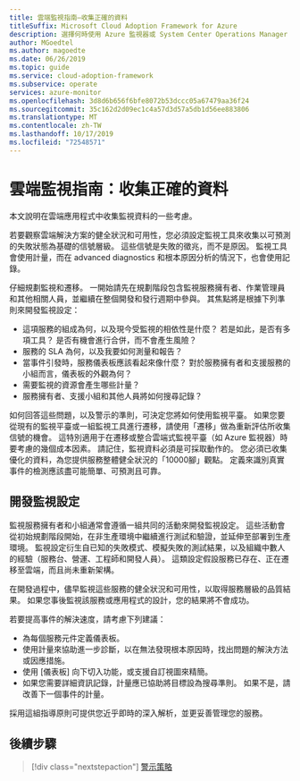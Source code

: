 ```yaml
---
title: 雲端監視指南–收集正確的資料
titleSuffix: Microsoft Cloud Adoption Framework for Azure
description: 選擇何時使用 Azure 監視器或 System Center Operations Manager Microsoft Azure
author: MGoedtel
ms.author: magoedte
ms.date: 06/26/2019
ms.topic: guide
ms.service: cloud-adoption-framework
ms.subservice: operate
services: azure-monitor
ms.openlocfilehash: 3d8d6b656f6bfe8072b53dccc05a67479aa36f24
ms.sourcegitcommit: 35c162d2d09ec1c4a57d3d57a5db1d56ee883806
ms.translationtype: MT
ms.contentlocale: zh-TW
ms.lasthandoff: 10/17/2019
ms.locfileid: "72548571"
---
```

# <a name="cloud-monitoring-guide-collecting-the-right-data"></a>雲端監視指南：收集正確的資料

本文說明在雲端應用程式中收集監視資料的一些考慮。

若要觀察雲端解決方案的健全狀況和可用性，您必須設定監視工具來收集以可預測的失敗狀態為基礎的信號層級。 這些信號是失敗的徵兆，而不是原因。 監視工具會使用計量，而在 advanced diagnostics 和根本原因分析的情況下，也會使用記錄。

仔細規劃監視和遷移。 一開始請先在規劃階段包含監視服務擁有者、作業管理員和其他相關人員，並繼續在整個開發和發行週期中參與。 其焦點將是根據下列準則來開發監視設定：

- 這項服務的組成為何，以及現今受監視的相依性是什麼？ 若是如此，是否有多項工具？ 是否有機會進行合併，而不會產生風險？
- 服務的 SLA 為何，以及我要如何測量和報告？
- 當事件引發時，服務儀表板應該看起來像什麼？ 對於服務擁有者和支援服務的小組而言，儀表板的外觀為何？
- 需要監視的資源會產生哪些計量？  
- 服務擁有者、支援小組和其他人員將如何搜尋記錄？

如何回答這些問題，以及警示的準則，可決定您將如何使用監視平臺。 如果您要從現有的監視平臺或一組監視工具進行遷移，請使用「遷移」做為重新評估所收集信號的機會。 這特別適用于在遷移或整合雲端式監視平臺（如 Azure 監視器）時要考慮的幾個成本因素。 請記住，監視資料必須是可採取動作的。 您必須已收集優化的資料，為您提供服務整體健全狀況的「10000腳」觀點。 定義來識別真實事件的檢測應該盡可能簡單、可預測且可靠。

## <a name="develop-a-monitoring-configuration"></a>開發監視設定

監視服務擁有者和小組通常會遵循一組共同的活動來開發監視設定。 這些活動會從初始規劃階段開始，在非生產環境中繼續進行測試和驗證，並延伸至部署到生產環境。 監視設定衍生自已知的失敗模式、模擬失敗的測試結果，以及組織中數人的經驗（服務台、營運、工程師和開發人員）。 這類設定假設服務已存在、正在遷移至雲端，而且尚未重新架構。

在開發過程中，儘早監視這些服務的健全狀況和可用性，以取得服務層級的品質結果。 如果您事後監視該服務或應用程式的設計，您的結果將不會成功。

若要提高事件的解決速度，請考慮下列建議：

- 為每個服務元件定義儀表板。
- 使用計量來協助進一步診斷，以在無法發現根本原因時，找出問題的解決方法或因應措施。
- 使用 [儀表板] 向下切入功能，或支援自訂視圖來精簡。
- 如果您需要詳細資訊記錄，計量應已協助將目標設為搜尋準則。 如果不是，請改善下一個事件的計量。

採用這組指導原則可提供您近乎即時的深入解析，並更妥善管理您的服務。

## <a name="next-steps"></a>後續步驟

> [!div class="nextstepaction"]
> [警示策略](./alerting.md)
